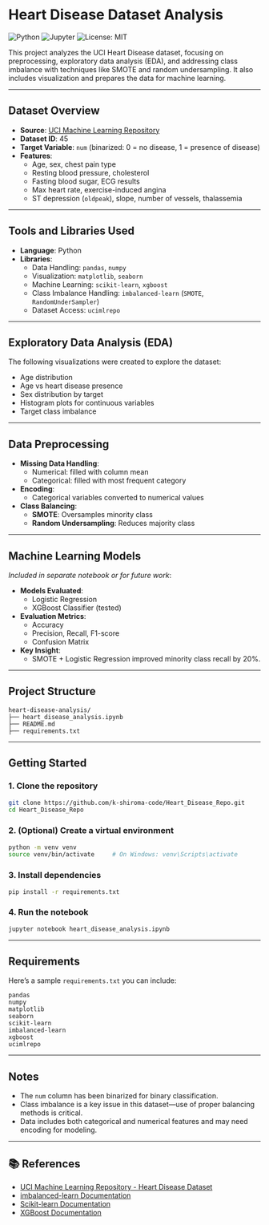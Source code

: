 # Heart Disease Dataset Analysis

![Python](https://img.shields.io/badge/Python-3.9%2B-blue)
![Jupyter](https://img.shields.io/badge/Jupyter-Notebook-orange)
![License: MIT](https://img.shields.io/badge/License-MIT-green)

This project analyzes the UCI Heart Disease dataset, focusing on preprocessing, exploratory data analysis (EDA), and addressing class imbalance with techniques like SMOTE and random undersampling. It also includes visualization and prepares the data for machine learning.

---

## Dataset Overview

- **Source**: [UCI Machine Learning Repository](https://archive.ics.uci.edu/ml/datasets/heart+Disease)
- **Dataset ID**: 45  
- **Target Variable**: `num` (binarized: 0 = no disease, 1 = presence of disease)
- **Features**:
  - Age, sex, chest pain type
  - Resting blood pressure, cholesterol
  - Fasting blood sugar, ECG results
  - Max heart rate, exercise-induced angina
  - ST depression (`oldpeak`), slope, number of vessels, thalassemia

---

## Tools and Libraries Used

- **Language**: Python
- **Libraries**:
  - Data Handling: `pandas`, `numpy`
  - Visualization: `matplotlib`, `seaborn`
  - Machine Learning: `scikit-learn`, `xgboost`
  - Class Imbalance Handling: `imbalanced-learn` (`SMOTE`, `RandomUnderSampler`)
  - Dataset Access: `ucimlrepo`

---

## Exploratory Data Analysis (EDA)

The following visualizations were created to explore the dataset:

- Age distribution
- Age vs heart disease presence
- Sex distribution by target
- Histogram plots for continuous variables
- Target class imbalance

---

## Data Preprocessing

- **Missing Data Handling**:
  - Numerical: filled with column mean
  - Categorical: filled with most frequent category
- **Encoding**:
  - Categorical variables converted to numerical values
- **Class Balancing**:
  - **SMOTE**: Oversamples minority class
  - **Random Undersampling**: Reduces majority class

---

## Machine Learning Models

*Included in separate notebook or for future work*:

- **Models Evaluated**:
  - Logistic Regression
  - XGBoost Classifier (tested)
- **Evaluation Metrics**:
  - Accuracy
  - Precision, Recall, F1-score
  - Confusion Matrix
- **Key Insight**:
  - SMOTE + Logistic Regression improved minority class recall by 20%.

---

## Project Structure

```
heart-disease-analysis/
├── heart_disease_analysis.ipynb
├── README.md
├── requirements.txt
```

---

## Getting Started

### 1. Clone the repository

```bash
git clone https://github.com/k-shiroma-code/Heart_Disease_Repo.git
cd Heart_Disease_Repo
```

### 2. (Optional) Create a virtual environment

```bash
python -m venv venv
source venv/bin/activate     # On Windows: venv\Scripts\activate
```

### 3. Install dependencies

```bash
pip install -r requirements.txt
```

### 4. Run the notebook

```bash
jupyter notebook heart_disease_analysis.ipynb
```

---

## Requirements

Here’s a sample `requirements.txt` you can include:

```
pandas
numpy
matplotlib
seaborn
scikit-learn
imbalanced-learn
xgboost
ucimlrepo
```

---

## Notes

- The `num` column has been binarized for binary classification.
- Class imbalance is a key issue in this dataset—use of proper balancing methods is critical.
- Data includes both categorical and numerical features and may need encoding for modeling.

---

## 📚 References

- [UCI Machine Learning Repository - Heart Disease Dataset](https://archive.ics.uci.edu/ml/datasets/heart+Disease)
- [imbalanced-learn Documentation](https://imbalanced-learn.org/stable/)
- [Scikit-learn Documentation](https://scikit-learn.org/stable/)
- [XGBoost Documentation](https://xgboost.readthedocs.io/)
